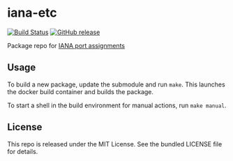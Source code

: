 iana-etc
==========

[![Build Status](https://img.shields.io/travis/com/amylum/iana-etc.svg)](https://travis-ci.com/amylum/iana-etc)
[![GitHub release](https://img.shields.io/github/release/amylum/iana-etc.svg)](https://github.com/amylum/iana-etc/releases)

Package repo for [IANA port assignments](http://www.iana.org/assignments/service-names-port-numbers/service-names-port-numbers.xhtml)

## Usage

To build a new package, update the submodule and run `make`. This launches the docker build container and builds the package.

To start a shell in the build environment for manual actions, run `make manual`.

## License

This repo is released under the MIT License. See the bundled LICENSE file for details.

